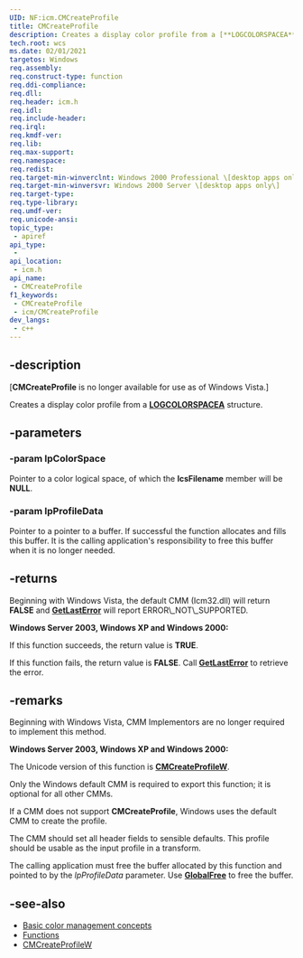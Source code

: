 ```yaml
---
UID: NF:icm.CMCreateProfile
title: CMCreateProfile
description: Creates a display color profile from a [**LOGCOLORSPACEA**](/windows/win32/api/wingdi/ns-wingdi-logcolorspacea) structure.
tech.root: wcs
ms.date: 02/01/2021
targetos: Windows
req.assembly: 
req.construct-type: function
req.ddi-compliance: 
req.dll: 
req.header: icm.h
req.idl: 
req.include-header: 
req.irql: 
req.kmdf-ver: 
req.lib: 
req.max-support: 
req.namespace: 
req.redist: 
req.target-min-winverclnt: Windows 2000 Professional \[desktop apps only\]
req.target-min-winversvr: Windows 2000 Server \[desktop apps only\]
req.target-type: 
req.type-library: 
req.umdf-ver: 
req.unicode-ansi: 
topic_type:
 - apiref
api_type:
 - 
api_location:
 - icm.h
api_name:
 - CMCreateProfile
f1_keywords:
 - CMCreateProfile
 - icm/CMCreateProfile
dev_langs:
 - c++
---
```


## -description

\[**CMCreateProfile** is no longer available for use as of Windows Vista.\]

Creates a display color profile from a [**LOGCOLORSPACEA**](/windows/win32/api/wingdi/ns-wingdi-logcolorspacea) structure.

## -parameters

### -param lpColorSpace

Pointer to a color logical space, of which the **lcsFilename** member will be **NULL**.

### -param lpProfileData

Pointer to a pointer to a buffer. If successful the function allocates and fills this buffer. It is the calling application's responsibility to free this buffer when it is no longer needed.

## -returns

Beginning with Windows Vista, the default CMM (Icm32.dll) will return **FALSE** and [**GetLastError**](https://msdn.microsoft.com/en-us/library/ms679360\(v=vs.85\)) will report ERROR\_NOT\_SUPPORTED.

**Windows Server 2003, Windows XP and Windows 2000:**

If this function succeeds, the return value is **TRUE**.

If this function fails, the return value is **FALSE**. Call [**GetLastError**](https://msdn.microsoft.com/en-us/library/ms679360\(v=vs.85\)) to retrieve the error.

## -remarks

Beginning with Windows Vista, CMM Implementors are no longer required to implement this method.

**Windows Server 2003, Windows XP and Windows 2000:**

The Unicode version of this function is [**CMCreateProfileW**](https://msdn.microsoft.com/en-us/library/dd371864\(v=vs.85\)).

Only the Windows default CMM is required to export this function; it is optional for all other CMMs.

If a CMM does not support **CMCreateProfile**, Windows uses the default CMM to create the profile.

The CMM should set all header fields to sensible defaults. This profile should be usable as the input profile in a transform.

The calling application must free the buffer allocated by this function and pointed to by the *lpProfileData* parameter. Use [**GlobalFree**](https://msdn.microsoft.com/en-us/library/aa366579\(v=vs.85\)) to free the buffer.

## -see-also

* [Basic color management concepts](https://msdn.microsoft.com/en-us/library/dd371805\(v=vs.85\))
* [Functions](dd316902\(v=vs.85\).md)
* [CMCreateProfileW](/windows/win32/api/icm/nf-icm-cmcreateprofilew)
